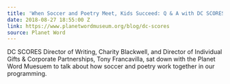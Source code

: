 ```yaml
---
title: 'When Soccer and Poetry Meet, Kids Succeed: Q & A with DC SCORES'
date: 2018-08-27 18:55:00 Z
link: https://www.planetwordmuseum.org/blog/dc-scores
source: Planet Word
---
```


DC SCORES Director of Writing, Charity Blackwell, and Director of Individual Gifts & Corporate Partnerships, Tony Francavilla, sat down with the Planet Word Muesuem to talk about how soccer and poetry work together in our programming.